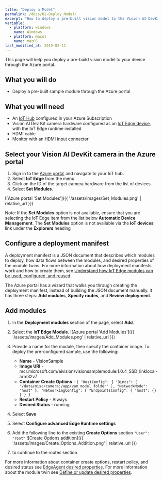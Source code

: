 ```yaml
---
title: "Deploy a Model"
permalink: /docs/02-Deploy_Model/
excerpt: "How to deploy a pre-built vision model to the Vision AI DevKit through the Azure portal."
variable:
  - platform: windows
    name: Windows
  - platform: macos
    name: macOS
last_modified_at: 2019-02-11
---
```

This page will help you deploy a pre-build vision model to your device through the Azure portal.


## What you will do
* Deploy a pre-built sample module through the Azure portal

## What you will need
* An [IoT Hub](https://docs.microsoft.com/en-us/azure/iot-hub/iot-hub-create-through-portal) configured in your Azure Subscription
* Vision AI Dev Kit camera hardware configured as an [IoT Edge device](https://docs.microsoft.com/en-us/azure/iot-edge/how-to-register-device-portal), with the IoT Edge runtime installed
* HDMI cable
* Monitor with an HDMI input connector

## Select your Vision AI DevKit camera in the Azure portal
1. Sign in to the [Azure portal](https://portal.azure.com/) and navigate to your IoT hub.
2. Select **IoT Edge** from the menu.
3. Click on the ID of the target camera hardware from the list of devices.
4. Select **Set Modules**.

![Azure portal 'Set Modules']({{ '/assets/images/Set_Modules.png' | relative_url }})

Note:  If the **Set Modules** option is not available, ensure that you are selecting the IoT Edge item from the list below **Automatic Device Management**.  The **Set Modules** option is not available via the **IoT devices** link under the **Explorers** heading

## Configure a deployment manifest
A deployment manifest is a JSON document that describes which modules to deploy, how data flows between the modules, and desired properties of the module twins. For more information about how deployment manifests work and how to create them, see [Understand how IoT Edge modules can be used, configured, and reused](https://docs.microsoft.com/en-us/azure/iot-edge/module-composition).

The Azure portal has a wizard that walks you through creating the deployment manifest, instead of building the JSON document manually. It has three steps: **Add modules**, **Specify routes**, and **Review deployment**.

## Add modules
1. In the **Deployment modules** section of the page, select **Add**.
2. Select the **IoT Edge Module**. ![Azure portal 'Add Modules']({{ '/assets/images/Add_Modules.png' | relative_url }})
3. Provide a name for the module, then specify the container image. To deploy the pre-configured sample, use the following:

	* **Name** - VisionSample
	* **Image URI** - mcr.microsoft.com/aivision/visionsamplemodule:1.0.4_SSD_linklocal-arm32v7
	* **Container Create Options** - `{
  "HostConfig": {
    "Binds": [
      "/data/misc/camera:/app/vam_model_folder"
    ],
    "NetworkMode": "host"
  },
  "NetworkingConfig": {
    "EndpointsConfig": {
      "host": {}
    }
  }
}
` 
	* **Restart Policy** - Always
	* **Desired Status** - running

4. Select **Save**
5. Select **Configure advanced Edge Runtime settings** 
6. Add the following line to the existing **Create Options** section `"User": "root"` ![Create Options addition]({{ '/assets/images/Create_Options_Addition.png' | relative_url }})
7.  to continue to the routes section.

For more information about container create options, restart policy, and desired status see [EdgeAgent desired properties](https://docs.microsoft.com/en-us/azure/iot-edge/module-edgeagent-edgehub#edgeagent-desired-properties). For more information about the module twin see [Define or update desired properties](https://docs.microsoft.com/en-us/azure/iot-edge/module-composition#define-or-update-desired-properties).

